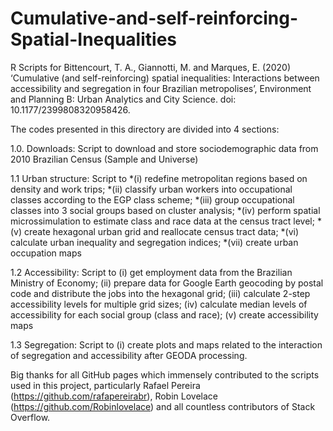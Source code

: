 # Cumulative-and-self-reinforcing-Spatial-Inequalities
R Scripts for Bittencourt, T. A., Giannotti, M. and Marques, E. (2020) ‘Cumulative (and self-reinforcing) spatial inequalities: Interactions between accessibility and segregation in four Brazilian metropolises’, Environment and Planning B: Urban Analytics and City Science. doi: 10.1177/2399808320958426.

The codes presented in this directory are divided into 4 sections:

1.0. Downloads:
Script to download and store sociodemographic data from 2010 Brazilian Census (Sample and Universe)

1.1 Urban structure:
Script to
*(i) redefine metropolitan regions based on density and work trips;
*(ii) classify urban workers into occupational classes according to the EGP class scheme;
*(iii) group occupational classes into 3 social groups based on cluster analysis;
*(iv) perform spatial microssimulation to estimate class and race data at the census tract level;
*(v) create hexagonal urban grid and reallocate census tract data;
*(vi) calculate urban inequality and segregation indices;
*(vii) create urban occupation maps

1.2 Accessibility:
Script to
(i) get employment data from the Brazilian Ministry of Economy;
(ii) prepare data for Google Earth geocoding by postal code and distribute the jobs into the hexagonal grid;
(iii) calculate 2-step accessibility levels for multiple grid sizes;
(iv) calculate median levels of accessibility for each social group (class and race);
(v) create accessibility maps

1.3 Segregation: 
Script to
(i) create plots and maps related to the interaction of segregation and accessibility after GEODA processing.


Big thanks for all GitHub pages which immensely contributed to the scripts used in this project, particularly Rafael Pereira (https://github.com/rafapereirabr), Robin Lovelace (https://github.com/Robinlovelace) and all countless contributors of Stack Overflow.
